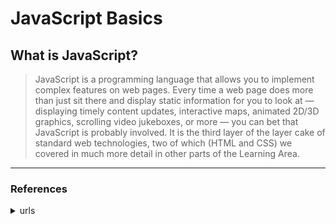 # JavaScript Basics

## What is JavaScript?

>JavaScript is a programming language that allows you to implement complex features on web pages. Every time a web page does more than just sit there and display static information for you to look at — displaying timely content updates, interactive maps, animated 2D/3D graphics, scrolling video jukeboxes, or more — you can bet that JavaScript is probably involved. It is the third layer of the layer cake of standard web technologies, two of which (HTML and CSS) we covered in much more detail in other parts of the Learning Area.

---

### References

<details>
<summary>urls</summary>

[数値の操作](https://site-builder.wiki/posts/2218)

[[JavaScript] 全角⇔半角の変換を行う（英数字、カタカナ） - YoheiM .NET](https://www.yoheim.net/blog.php?q=20191101)

[JavaScriptで英数を全角/半角に変換する方法 - Qiita](https://qiita.com/yamikoo@github/items/5dbcc77b267a549bdbae)

[JavaScriptで全角⇔半角の変換をサンプルコード付き解説！ | Qumeruマガジン](https://qumeru.com/magazine/395)

[parseInt() - JavaScript | MDN](https://developer.mozilla.org/ja/docs/Web/JavaScript/Reference/Global_Objects/parseInt)

[JavaScript で全角英数字を半角英数字に変換する - プログラムを書こう！](https://www.paveway.info/entry/2021/09/06/javascript_fullwidth2halfwidth)

</details>
